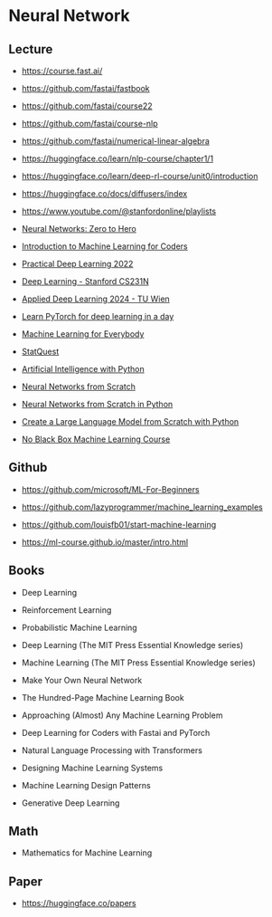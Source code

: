 
# Neural Network

## Lecture

* <https://course.fast.ai/>
* <https://github.com/fastai/fastbook>
* <https://github.com/fastai/course22>
* <https://github.com/fastai/course-nlp>
* <https://github.com/fastai/numerical-linear-algebra>

* <https://huggingface.co/learn/nlp-course/chapter1/1>
* <https://huggingface.co/learn/deep-rl-course/unit0/introduction>
* <https://huggingface.co/docs/diffusers/index>

* <https://www.youtube.com/@stanfordonline/playlists>

* [Neural Networks: Zero to Hero](https://www.youtube.com/playlist?list=PLAqhIrjkxbuWI23v9cThsA9GvCAUhRvKZ)
* [Introduction to Machine Learning for Coders](https://www.youtube.com/playlist?list=PLfYUBJiXbdtSyktd8A_x0JNd6lxDcZE96)
* [Practical Deep Learning 2022](https://www.youtube.com/playlist?list=PLfYUBJiXbdtRUvTUYpLdfHHp9a58nWVXP)

* [Deep Learning - Stanford CS231N](https://www.youtube.com/playlist?list=PLSVEhWrZWDHQTBmWZufjxpw3s8sveJtnJ)

* [Applied Deep Learning 2024 - TU Wien](https://www.youtube.com/playlist?list=PLNsFwZQ_pkE8tSQuU3jN71fmmGFFCi7Dc)

* [Learn PyTorch for deep learning in a day](https://www.youtube.com/watch?v=Z_ikDlimN6A)
* [Machine Learning for Everybody](https://www.youtube.com/watch?v=i_LwzRVP7bg)
* [StatQuest](https://www.youtube.com/playlist?list=PLblh5JKOoLUICTaGLRoHQDuF_7q2GfuJF)
* [Artificial Intelligence with Python](https://www.youtube.com/watch?v=5NgNicANyqM)
* [Neural Networks from Scratch](https://www.youtube.com/playlist?list=PLPz3O_BKtnTCoJlcRIrhtQ7CDewWhzI7x)
* [Neural Networks from Scratch in Python](https://www.youtube.com/playlist?list=PLQVvvaa0QuDcjD5BAw2DxE6OF2tius3V3)
* [Create a Large Language Model from Scratch with Python](https://www.youtube.com/watch?v=UU1WVnMk4E8)
* [No Black Box Machine Learning Course](https://www.youtube.com/playlist?list=PLB0Tybl0UNfYe9aJXfWw-Dw_4VnFrqRC4)

## Github

* <https://github.com/microsoft/ML-For-Beginners>
* <https://github.com/lazyprogrammer/machine_learning_examples>
* <https://github.com/louisfb01/start-machine-learning>

* <https://ml-course.github.io/master/intro.html>

## Books

* Deep Learning
* Reinforcement Learning
* Probabilistic Machine Learning
* Deep Learning (The MIT Press Essential Knowledge series)
* Machine Learning (The MIT Press Essential Knowledge series)

* Make Your Own Neural Network
* The Hundred-Page Machine Learning Book
* Approaching (Almost) Any Machine Learning Problem

* Deep Learning for Coders with Fastai and PyTorch

* Natural Language Processing with Transformers

* Designing Machine Learning Systems

* Machine Learning Design Patterns

* Generative Deep Learning

## Math

* Mathematics for Machine Learning

## Paper

* <https://huggingface.co/papers>
